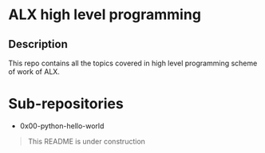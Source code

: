 # ALX high level programming
## Description

This repo contains all the topics covered in high level programming scheme of work of ALX.

# Sub-repositories
- 0x00-python-hello-world

> This README is under construction
